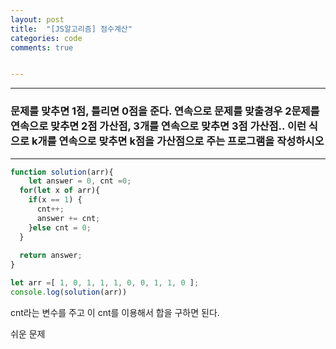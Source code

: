 ```yaml
---
layout: post
title:  "[JS알고리즘] 점수계산"
categories: code 
comments: true


---
```






---

### 문제를 맞추면 1점, 틀리면 0점을 준다. 연속으로 문제를 맞출경우 2문제를 연속으로 맞추면 2점 가산점, 3개를 연속으로 맞추면 3점 가산점.. 이런 식으로 k개를 연속으로 맞추면 k점을 가산점으로 주는 프로그램을 작성하시오 

---





~~~javascript
function solution(arr){
	let answer = 0, cnt =0;
  for(let x of arr){
    if(x == 1) {
      cnt++;
      answer += cnt;
    }else cnt = 0;
  }
  
  return answer;
}

let arr =[ 1, 0, 1, 1, 1, 0, 0, 1, 1, 0 ];
console.log(solution(arr))
~~~



cnt라는 변수를 주고 이 cnt를 이용해서 합을 구하면 된다.

쉬운 문제

<br>






